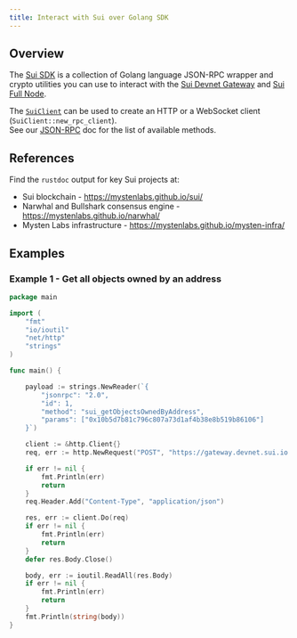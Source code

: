 ```yaml
---
title: Interact with Sui over Golang SDK
---
```


## Overview
The [Sui SDK](https://github.com/MystenLabs/sui/tree/main/crates/sui-sdk) is a collection of Golang language JSON-RPC wrapper and crypto utilities you can use to interact with the [Sui Devnet Gateway](../build/devnet.md) and [Sui Full Node](fullnode.md).

The [`SuiClient`](cli-client.md) can be used to create an HTTP or a WebSocket client (`SuiClient::new_rpc_client`).  
See our [JSON-RPC](json-rpc.md#sui-json-rpc-methods) doc for the list of available methods.

## References

Find the `rustdoc` output for key Sui projects at:

* Sui blockchain - https://mystenlabs.github.io/sui/
* Narwhal and Bullshark consensus engine - https://mystenlabs.github.io/narwhal/
* Mysten Labs infrastructure - https://mystenlabs.github.io/mysten-infra/

## Examples

### Example 1 - Get all objects owned by an address

```go
package main

import (
	"fmt"
	"io/ioutil"
	"net/http"
	"strings"
)

func main() {

	payload := strings.NewReader(`{
    	"jsonrpc": "2.0", 
		"id": 1, 
		"method": "sui_getObjectsOwnedByAddress", 
		"params": ["0x10b5d7b81c796c807a73d1af4b38e8b519b86106"]
	}`)

	client := &http.Client{}
	req, err := http.NewRequest("POST", "https://gateway.devnet.sui.io:443", payload)

	if err != nil {
		fmt.Println(err)
		return
	}
	req.Header.Add("Content-Type", "application/json")

	res, err := client.Do(req)
	if err != nil {
		fmt.Println(err)
		return
	}
	defer res.Body.Close()

	body, err := ioutil.ReadAll(res.Body)
	if err != nil {
		fmt.Println(err)
		return
	}
	fmt.Println(string(body))
}
```
